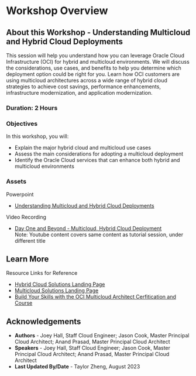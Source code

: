 # Workshop Overview

## About this Workshop - Understanding Multicloud and Hybrid Cloud Deployments

This session will help you understand how you can leverage Oracle Cloud Infrastructure (OCI) for hybrid and multicloud environments. We will discuss the considerations, use cases, and benefits to help you determine which deployment option could be right for you. Learn how OCI customers are using multicloud architectures across a wide range of hybrid cloud strategies to achieve cost savings, performance enhancements, infrastructure modernization, and application modernization.

### **Duration: 2 Hours**

### Objectives

In this workshop, you will:
* Explain the major hybrid cloud and multicloud use cases
* Assess the main considerations for adopting a multicloud deployment
* Identify the Oracle Cloud services that can enhance both hybrid and multicloud environments

### **Assets**

Powerpoint
* [Understanding Multicloud and Hybrid Cloud Deployments](https://objectstorage.us-ashburn-1.oraclecloud.com/p/Yj2pj51w-CccZDBUkqi90xi4KCbhnCzOpaAMcXnu9TBv_MjLldVLqyMv8yJlD8UW/n/ociobtnas/b/Multicloud_HybridCloud/o/TUT2555%20Understanding%20Multicloud%20and%20Hybrid%20Cloud%20Deployments.pdf)

Video Recording
* [Day One and Beyond - Multicloud, Hybrid Cloud Deployment](https://www.youtube.com/watch?v=_H5TwU1Hnzs&ab_channel=OracleLearning)
<br>Note: Youtube content covers same content as tutorial session, under different title

## Learn More

Resource Links for Reference 
* [Hybrid Cloud Solutions Landing Page](https://www.oracle.com/cloud/hybrid-cloud/)
* [Multicloud Solutions Landing Page](https://www.oracle.com/cloud/multicloud/)
* [Build Your Skills with the OCI Multicloud Architect Cerfitication and Course](https://blogs.oracle.com/oracleuniversity/post/oci-multicloud-architect-certification-and-course)


## Acknowledgements
* **Authors** - Joey Hall, Staff Cloud Engineer; Jason Cook, Master Principal Cloud Architect; Anand Prasad, Master Principal Cloud Architect
* **Speakers** - Joey Hall, Staff Cloud Engineer; Jason Cook, Master Principal Cloud Architect; Anand Prasad, Master Principal Cloud Architect
* **Last Updated By/Date** - Taylor Zheng, August 2023
